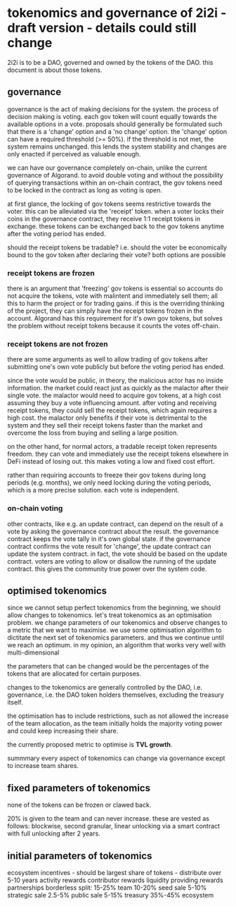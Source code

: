 # tokenomics and governance of 2i2i - draft version - details could still change

2i2i is to be a DAO, governed and owned by the tokens of the DAO. this document is about those tokens.

## governance

governance is the act of making decisions for the system. the process of decision making is voting. each gov token will count equally towards the available options in a vote. proposals should generally be formulated such that there is a 'change' option and a 'no change' option. the 'change' option can have a required threshold (>= 50%). if the threshold is not met, the system remains unchanged. this lends the system stability and changes are only enacted if perceived as valuable enough.

we can have our governance completely on-chain, unlike the current governance of Algorand. to avoid double voting and without the possibility of querying transactions within an on-chain contract, the gov tokens need to be locked in the contract as long as voting is open.

at first glance, the locking of gov tokens seems restrictive towards the voter. this can be alleviated via the 'receipt' token.
when a voter locks their coins in the governance contract, they receive 1:1 receipt tokens in exchange. these tokens can be exchanged back to the gov tokens anytime after the voting period has ended.

should the receipt tokens be tradable? i.e. should the voter be economically bound to the gov token after declaring their vote?
both options are possible

### receipt tokens are frozen

there is an argument that 'freezing' gov tokens is essential so accounts do not acquire the tokens, vote with malintent and immediately sell them; all this to harm the project or for trading gains.
if this is the overriding thinking of the project, they can simply have the receipt tokens frozen in the account.
Algorand has this requirement for it's own gov tokens, but solves the problem without receipt tokens because it counts the votes off-chain.

### receipt tokens are not frozen

there are some arguments as well to allow trading of gov tokens after submitting one's own vote publicly but before the voting period has ended.

since the vote would be public, in theory, the malicious actor has no inside information. the market could react just as quickly as the malactor after their single vote. the malactor would need to acquire gov tokens, at a high cost assuming they buy a vote influencing amount. after voting and receiving receipt tokens, they could sell the receipt tokens, which again requires a high cost. the malactor only benefits if their vote is detrimental to the system and they sell their receipt tokens faster than the market and overcome the loss from buying and selling a large position.

on the other hand, for normal actors, a tradable receipt token represents freedom. they can vote and immediately use the receipt tokens elsewhere in DeFi instead of losing out. this makes voting a low and fixed cost effort.

rather than requiring accounts to freeze their gov tokens during long periods (e.g. months), we only need locking during the voting periods, which is a more precise solution. each vote is independent.

### on-chain voting

other contracts, like e.g. an update contract, can depend on the result of a vote by asking the governance contract about the result.
the governance contract keeps the vote tally in it's own global state.
if the governance contract confirms the vote result for 'change', the update contract can update the system contract. in fact, the vote should be based on the update contract. voters are voting to allow or disallow the running of the update contract. this gives the community true power over the system code.


## optimised tokenomics

since we cannot setup perfect tokenomics from the beginning, we should allow changes to tokenomics.
let's treat tokenomics as an optimisation problem. we change parameters of our tokenomics and observe changes to a metric that we want to maximise.
we use some optimisation algorithm to dictitate the next set of tokenomics parameters. and thus we continue until we reach an optimum.
in my opinion, an algorithm that works very well with multi-dimensional 

the parameters that can be changed would be the percentages of the tokens that are allocated for certain purposes.

changes to the tokenomics are generally controlled by the DAO, i.e. governance, i.e. the DAO token holders themselves, excluding the treasury itself.

the optimisation has to include restrictions, such as not allowed the increase of the team allocation, as the team initially holds the majority voting power and could keep increasing their share.

the currently proposed metric to optimise is **TVL growth**.

summmary
every aspect of tokenomics can change via governance except to increase team shares.

## fixed parameters of tokenomics

none of the tokens can be frozen or clawed back.

20% is given to the team and can never increase. these are vested as follows: blockwise, second granular, linear unlocking via a smart contract with full unlocking after 2 years.

## initial parameters of tokenomics

ecosystem incentives - should be largest share of tokens - distribute over 5-10 years
activity rewards
contributor rewards
liquidity providing rewards
partnerships
borderless split:
15-25% team
10-20% seed sale
5-10% strategic sale
2.5-5% public sale
5-15% treasury
35%-45% ecosystem
